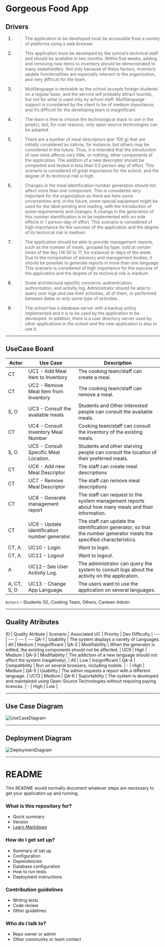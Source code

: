 # Gorgeous Food App #

## Drivers
1. > The application to be developed must be accessible from a variety of platforms using a web browser.

2. > This application must be developed by the school’s technical staff and should be available in two months. Within five weeks, adding and removing new items to inventory should be demonstrated to many stakeholders. Not only because of these factors, inventory update functionalities are especially relevant to the organization, and very difficult for the team.

3. > Multilanguage is desirable as the school accepts foreign students on a regular base, and the service will probably attract tourists, but not for what is used only by school staff. Multilanguage support is considered by the client to be of medium importance, and it’s difficult for the developing team is insignificant.

4. > The team is free to choose the technological stack to use in the project, but, for cost reasons, only open-source technologies can be adopted.

5. > There are a number of meal descriptors (per 100 g) that are initially considered as calorie, for instance, but others may be considered in the future. Thus, it is intended that the introduction of new ones affects very little, or nothing, other components of the application. The addition of a new descriptor should be completed and tested in less than 0.5 person-day of effort. This scenario is considered of great importance for the school, and the degree of its technical risk is high.

6. > Changes in the meal identification number generation should not affect more than one component. This is considered very important for the organization as there are here some uncertainties and, in the future, some special equipment might be used for the label printing and reading, with the introduction of some requirements and changes. A change in the generation of this number identification is to be implemented with no side effects in 1 person-day of effort. This scenario is considered of high importance for the success of the application and the degree of its technical risk is medium.

7. > The application should be able to provide management reports, such as the number of meals, grouped by type, sold at certain times of the day (14:30 to 17, for instance) or days of the week. Due to the composition of advisory and management bodies, it should be possible to generate reports in more than one language. This scenario is considered of high importance for the success of the application and the degree of its technical risk is medium.

8. > Some architectural specific concerns: authentication, authorization, and activity log. Administrator should be able to query user logs and see their activities, all of them, or performed between dates or only some type of activities.

9. > The school has a database server with a backup policy implemented and it is to be used by the application to be developed. In addition, there is a user directory server used by other applications in the school and the new application is also to use it.


---

## UseCase Board
Actor | Use Case | Description 
--- | --- | ---
CT | UC1 - Add Meal Item to Inventory | The cooking team/staff can create a meal. 
CT | UC2 - Remove Meal Item from Inventory | The cooking team/staff can remove a meal. 
S, O | UC3 - Consult the available meals | Students and Other interested people can consult the available meals. 
CT | UC4 - Consult Inventory Meal Number | Cooking team/staff can consult the inventory of the existing meals. 
S, O | UC5 - Consult Specific Meal Location. | Students and other starving people can consult the location of their preferred meals. 
CT | UC6 - Add new Meal Descriptor | The staff can create  meal descriptions
CT | UC7 - Remove Meal Descriptor | The staff can remove  meal descriptions
CT | UC8 - Generate management report | The staff can request to the system management reports about how many meals and their information.
CT |UC9 - Update identification number generator. | The staff can update the identification generator, so that the number generator meats the specified characteristics.  
CT, A | UC10 - Login | Want to login. 
CT, A | UC11 - Logout | Want to logout. 
A | UC12 – See User Activity Log. | The administrator can query the system to consult logs about the activity on the application. 
A, CT, S, O | UC13 - Change App Language. | The users want to use the application on several languages. 

*`Actors`* – Students (S), Cooking Team, Others, Canteen Admin. 

---

## Quality Atributes
ID | Quality Atribute | Scenario | Associated UC | Priority | Dev Difficulty |
--- | --- | --- | ---
QA-1 | Usability | The system displays a variety of Languages.  | All | Medium | Insignifficant |
QA-2 | Modifiability | When the generator is edited, the existing components should not be affected. | UC9 | High | Medium |
QA-3 | Modifiability | The addiction of a new language should not affect the system (negatively). | All | Low | Insignifficant |
QA-4 | Compatibility | Run on several browsers, including mobile. | - | High | Medium |
QA-5 | Usability | The admin requests a report with a different language. | UC13 | Medium |
QA-6 | Suportability | The system is developed and maintained using Open-Source Technologies without requiring paying licences. | - | High | Low |

---

## Use Case Diagram
![UseCaseDiagram](P1/ADD/img/UseCaseDiagram.png)

---

## Deployment Diagram
![DeploymentDiagram](P1/ADD/img/DeploymentDiagram.png)

---

# README

This README would normally document whatever steps are necessary to get your application up and running.

### What is this repository for? ###

* Quick summary
* Version
* [Learn Markdown](https://bitbucket.org/tutorials/markdowndemo)

### How do I get set up? ###

* Summary of set up
* Configuration
* Dependencies
* Database configuration
* How to run tests
* Deployment instructions

### Contribution guidelines ###

* Writing tests
* Code review
* Other guidelines

### Who do I talk to? ###

* Repo owner or admin
* Other community or team contact
